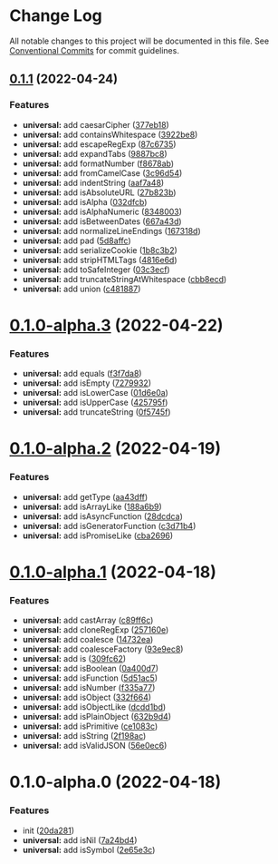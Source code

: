 # Change Log

All notable changes to this project will be documented in this file.
See [Conventional Commits](https://conventionalcommits.org) for commit guidelines.

## [0.1.1](https://github.com/changjunhao/panacea/compare/panacea-core@0.1.0...panacea-core@0.1.1) (2022-04-24)

### Features

- **universal:** add caesarCipher ([377eb18](https://github.com/changjunhao/panacea/commit/377eb1861435be8189ed92a6e3c55f06cb6b412c))
- **universal:** add containsWhitespace ([3922be8](https://github.com/changjunhao/panacea/commit/3922be8f4bf1fa90c9bb74485fa9fd5610bb6c62))
- **universal:** add escapeRegExp ([87c6735](https://github.com/changjunhao/panacea/commit/87c6735236e3949ec15c27720b250e65c76d98d7))
- **universal:** add expandTabs ([9887bc8](https://github.com/changjunhao/panacea/commit/9887bc8e05ea866d31fe2b1eb8f18f64f92d02f2))
- **universal:** add formatNumber ([f8678ab](https://github.com/changjunhao/panacea/commit/f8678aba5beff0d4344a07c5cbd69a48ee7e1a43))
- **universal:** add fromCamelCase ([3c96d54](https://github.com/changjunhao/panacea/commit/3c96d54c9f75f1e20e18af5dad0f9e7729381580))
- **universal:** add indentString ([aaf7a48](https://github.com/changjunhao/panacea/commit/aaf7a48f7b9958d468c30086696f74b3bc9788de))
- **universal:** add isAbsoluteURL ([27b823b](https://github.com/changjunhao/panacea/commit/27b823bddef68e280042d96d6c29841f482de88f))
- **universal:** add isAlpha ([032dfcb](https://github.com/changjunhao/panacea/commit/032dfcb44eab269dfde39fa540338f77a487a599))
- **universal:** add isAlphaNumeric ([8348003](https://github.com/changjunhao/panacea/commit/8348003cc26c6747c4f4d0ca95ff58e1e4a185df))
- **universal:** add isBetweenDates ([667a43d](https://github.com/changjunhao/panacea/commit/667a43d47e824bcb521b56615af799c0ca6763f4))
- **universal:** add normalizeLineEndings ([167318d](https://github.com/changjunhao/panacea/commit/167318d01cf85cc0d88de892c06fc7d4b92c011b))
- **universal:** add pad ([5d8affc](https://github.com/changjunhao/panacea/commit/5d8affc7413cf58d835b369a94a68f5e774006d8))
- **universal:** add serializeCookie ([1b8c3b2](https://github.com/changjunhao/panacea/commit/1b8c3b201628203934bca18700ed62889ccfc1f4))
- **universal:** add stripHTMLTags ([4816e6d](https://github.com/changjunhao/panacea/commit/4816e6dce2a156cf86e0aaac230bf01a7c23c7c9))
- **universal:** add toSafeInteger ([03c3ecf](https://github.com/changjunhao/panacea/commit/03c3ecf912c27a6cbd7de4c18a183e5d90be548d))
- **universal:** add truncateStringAtWhitespace ([cbb8ecd](https://github.com/changjunhao/panacea/commit/cbb8ecd215fb8055d26eec11b24297d4d640739f))
- **universal:** add union ([c481887](https://github.com/changjunhao/panacea/commit/c48188799daad58bb6ada6a8914c0e29a6d528d0))

# [0.1.0-alpha.3](https://github.com/changjunhao/panacea/compare/panacea-core@0.1.0-alpha.2...panacea-core@0.1.0-alpha.3) (2022-04-22)

### Features

- **universal:** add equals ([f3f7da8](https://github.com/changjunhao/panacea/commit/f3f7da88c4ab52f5a9d875f561c82ecb5929a8dd))
- **universal:** add isEmpty ([7279932](https://github.com/changjunhao/panacea/commit/7279932f20858d12a0fd0fc43f81ca680c810fa2))
- **universal:** add isLowerCase ([01d6e0a](https://github.com/changjunhao/panacea/commit/01d6e0ab9b9c4ca6f043f6484e5dd37b97ae7b5b))
- **universal:** add isUpperCase ([425795f](https://github.com/changjunhao/panacea/commit/425795f93819e196fda041088b1c16aee23ccba4))
- **universal:** add truncateString ([0f5745f](https://github.com/changjunhao/panacea/commit/0f5745f9595df2de027e2f3b2e8c9b1895418758))

# [0.1.0-alpha.2](https://github.com/changjunhao/panacea/compare/panacea-core@0.1.0-alpha.1...panacea-core@0.1.0-alpha.2) (2022-04-19)

### Features

- **universal:** add getType ([aa43dff](https://github.com/changjunhao/panacea/commit/aa43dffd7257ef544d4779ab5842e0b38031dc49))
- **universal:** add isArrayLike ([188a6b9](https://github.com/changjunhao/panacea/commit/188a6b9c8dde0a7e019c3e8384adb01806fa2bd2))
- **universal:** add isAsyncFunction ([28dcdca](https://github.com/changjunhao/panacea/commit/28dcdcaf13683b160ffdf71572768eb5cd55a7b7))
- **universal:** add isGeneratorFunction ([c3d71b4](https://github.com/changjunhao/panacea/commit/c3d71b4fb6f180da0bd43fb5d2e5ba7f01453728))
- **universal:** add isPromiseLike ([cba2696](https://github.com/changjunhao/panacea/commit/cba2696d31fde20eb05e827dfd48e8903aa7cc32))

# [0.1.0-alpha.1](https://github.com/changjunhao/panacea/compare/panacea-core@0.1.0-alpha.0...panacea-core@0.1.0-alpha.1) (2022-04-18)

### Features

- **universal:** add castArray ([c89ff6c](https://github.com/changjunhao/panacea/commit/c89ff6c0738cbfaa9b04a8a5237441c2923ad51e))
- **universal:** add cloneRegExp ([257160e](https://github.com/changjunhao/panacea/commit/257160e25d66e59dc5b8f9916a521a6194863823))
- **universal:** add coalesce ([14732ea](https://github.com/changjunhao/panacea/commit/14732eaea25e8451441695589b499c8b6f58ce1b))
- **universal:** add coalesceFactory ([93e9ec8](https://github.com/changjunhao/panacea/commit/93e9ec8ad56e305f08be94090bc10cdf6d860d84))
- **universal:** add is ([309fc62](https://github.com/changjunhao/panacea/commit/309fc62ba89014c116a427dde087d1a17a002944))
- **universal:** add isBoolean ([0a400d7](https://github.com/changjunhao/panacea/commit/0a400d7c0ae1e8964bffbc93162584edf0a9e82e))
- **universal:** add isFunction ([5d51ac5](https://github.com/changjunhao/panacea/commit/5d51ac5d57d0878eedd179bc571014616e2eb807))
- **universal:** add isNumber ([f335a77](https://github.com/changjunhao/panacea/commit/f335a7745008383aed4b21891c2a53d161d29aec))
- **universal:** add isObject ([332f664](https://github.com/changjunhao/panacea/commit/332f664e042a37931eb7ee4a3b98f35a7ecaffa1))
- **universal:** add isObjectLike ([dcdd1bd](https://github.com/changjunhao/panacea/commit/dcdd1bdf3b5c5ffcc5579e263aeee393d447f6ae))
- **universal:** add isPlainObject ([632b9d4](https://github.com/changjunhao/panacea/commit/632b9d4717562753698a30e86eab496e46dc7508))
- **universal:** add isPrimitive ([ce1083c](https://github.com/changjunhao/panacea/commit/ce1083c6d07717f0c34729ca31b5eed151f5a115))
- **universal:** add isString ([2f198ac](https://github.com/changjunhao/panacea/commit/2f198aca0317734f619edac1d79ebef10e1fc377))
- **universal:** add isValidJSON ([56e0ec6](https://github.com/changjunhao/panacea/commit/56e0ec6c1107738f5b5358b6867f0d153230b7b2))

# 0.1.0-alpha.0 (2022-04-18)

### Features

- init ([20da281](https://github.com/changjunhao/panacea/commit/20da28104d48a1f491818e309edea7d24b1da3ec))
- **universal:** add isNil ([7a24bd4](https://github.com/changjunhao/panacea/commit/7a24bd42a769c1161ba25b214587a2fd9ab3b474))
- **universal:** add isSymbol ([2e65e3c](https://github.com/changjunhao/panacea/commit/2e65e3cea70ed2dc23148a0ef88ad76dbe11400b))
